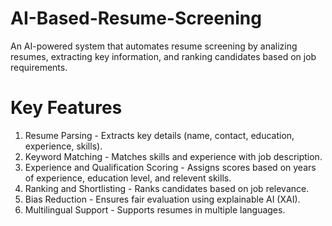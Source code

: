 # AI-Based-Resume-Screening
An AI-powered system that automates resume screening by analizing resumes, extracting key information, and ranking candidates based on job requirements.

# Key Features
1. Resume Parsing - Extracts key details (name, contact, education, experience, skills).
2. Keyword Matching - Matches skills and experience with job description.
3. Experience and Qualification Scoring - Assigns scores based on years of experience, education level, and relevent skills.
4. Ranking and Shortlisting - Ranks candidates based on job relevance.
5. Bias Reduction - Ensures fair evaluation using explainable AI (XAI).
6. Multilingual Support - Supports resumes in multiple languages.
   
